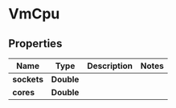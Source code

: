 

# VmCpu


## Properties

Name | Type | Description | Notes
------------ | ------------- | ------------- | -------------
**sockets** | **Double** |  | 
**cores** | **Double** |  | 



